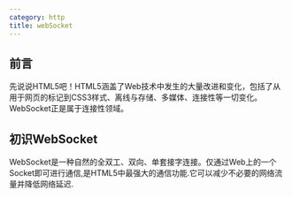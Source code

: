 ```yaml
---
category: http
title: webSocket
---
```

## 前言

先说说HTML5吧！HTML5涵盖了Web技术中发生的大量改进和变化，包括了从用于网页的标记到CSS3样式、离线与存储、多媒体、连接性等一切变化。WebSocket正是属于连接性领域。

## 初识WebSocket

WebSocket是一种自然的全双工、双向、单套接字连接。仅通过Web上的一个Socket即可进行通信,是HTML5中最强大的通信功能.它可以减少不必要的网络流量并降低网络延迟.

